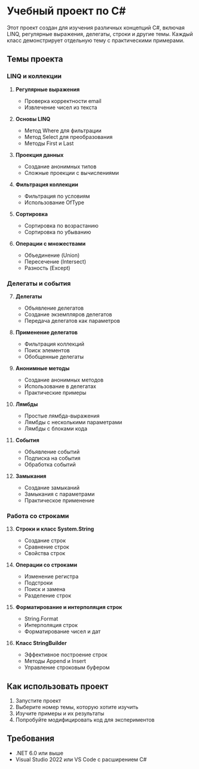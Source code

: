 # Учебный проект по C#

Этот проект создан для изучения различных концепций C#, включая LINQ, регулярные выражения, делегаты, строки и другие темы. Каждый класс демонстрирует отдельную тему с практическими примерами.

## Темы проекта

### LINQ и коллекции
1. **Регулярные выражения**
   - Проверка корректности email
   - Извлечение чисел из текста

2. **Основы LINQ**
   - Метод Where для фильтрации
   - Метод Select для преобразования
   - Методы First и Last

3. **Проекция данных**
   - Создание анонимных типов
   - Сложные проекции с вычислениями

4. **Фильтрация коллекции**
   - Фильтрация по условиям
   - Использование OfType

5. **Сортировка**
   - Сортировка по возрастанию
   - Сортировка по убыванию

6. **Операции с множествами**
   - Объединение (Union)
   - Пересечение (Intersect)
   - Разность (Except)

### Делегаты и события
7. **Делегаты**
   - Объявление делегатов
   - Создание экземпляров делегатов
   - Передача делегатов как параметров

8. **Применение делегатов**
   - Фильтрация коллекций
   - Поиск элементов
   - Обобщенные делегаты

9. **Анонимные методы**
   - Создание анонимных методов
   - Использование в делегатах
   - Практические примеры

10. **Лямбды**
    - Простые лямбда-выражения
    - Лямбды с несколькими параметрами
    - Лямбды с блоками кода

11. **События**
    - Объявление событий
    - Подписка на события
    - Обработка событий

12. **Замыкания**
    - Создание замыканий
    - Замыкания с параметрами
    - Практическое применение

### Работа со строками
13. **Строки и класс System.String**
    - Создание строк
    - Сравнение строк
    - Свойства строк

14. **Операции со строками**
    - Изменение регистра
    - Подстроки
    - Поиск и замена
    - Разделение строк

15. **Форматирование и интерполяция строк**
    - String.Format
    - Интерполяция строк
    - Форматирование чисел и дат

16. **Класс StringBuilder**
    - Эффективное построение строк
    - Методы Append и Insert
    - Управление строковым буфером

## Как использовать проект

1. Запустите проект
2. Выберите номер темы, которую хотите изучить
3. Изучите примеры и их результаты
4. Попробуйте модифицировать код для экспериментов

## Требования

- .NET 6.0 или выше
- Visual Studio 2022 или VS Code с расширением C# 